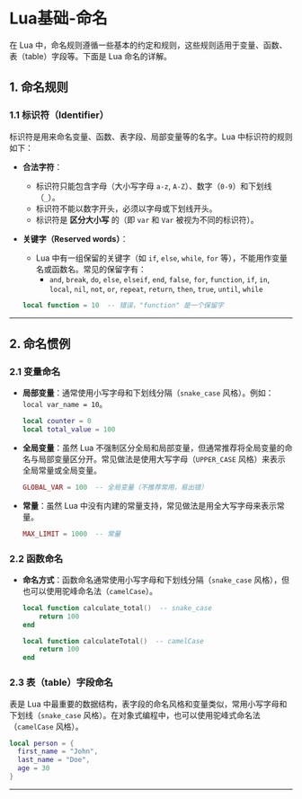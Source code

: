 # Lua基础-命名


在 Lua 中，命名规则遵循一些基本的约定和规则，这些规则适用于变量、函数、表（table）字段等。下面是 Lua 命名的详解。

## 1. **命名规则**

### 1.1 标识符（Identifier）

标识符是用来命名变量、函数、表字段、局部变量等的名字。Lua 中标识符的规则如下：

- **合法字符**：
  - 标识符只能包含字母（大小写字母 `a-z`, `A-Z`）、数字（`0-9`）和下划线（`_`）。
  - 标识符不能以数字开头，必须以字母或下划线开头。
  - 标识符是 **区分大小写** 的（即 `var` 和 `Var` 被视为不同的标识符）。

- **关键字（Reserved words）**：
  - Lua 中有一组保留的关键字（如 `if`, `else`, `while`, `for` 等），不能用作变量名或函数名。常见的保留字有：
    - `and`, `break`, `do`, `else`, `elseif`, `end`, `false`, `for`, `function`, `if`, `in`, `local`, `nil`, `not`, `or`, `repeat`, `return`, `then`, `true`, `until`, `while`

  ```lua
  local function = 10  -- 错误，"function" 是一个保留字
  ```

---

## 2. **命名惯例**

### 2.1 变量命名

- **局部变量**：通常使用小写字母和下划线分隔（`snake_case` 风格）。例如：`local var_name = 10`。
  
  ```lua
  local counter = 0
  local total_value = 100
  ```

- **全局变量**：虽然 Lua 不强制区分全局和局部变量，但通常推荐将全局变量的命名与局部变量区分开。常见做法是使用大写字母（`UPPER_CASE` 风格）来表示全局常量或全局变量。
  
  ```lua
  GLOBAL_VAR = 100  -- 全局变量（不推荐常用，易出错）
  ```

- **常量**：虽然 Lua 中没有内建的常量支持，常见做法是用全大写字母来表示常量。
  
  ```lua
  MAX_LIMIT = 1000  -- 常量
  ```

### 2.2 函数命名

- **命名方式**：函数命名通常使用小写字母和下划线分隔（`snake_case` 风格），但也可以使用驼峰命名法（`camelCase`）。
  
  ```lua
  local function calculate_total()  -- snake_case
      return 100
  end
  
  local function calculateTotal()  -- camelCase
      return 100
  end
  ```

### 2.3 表（table）字段命名

表是 Lua 中最重要的数据结构，表字段的命名风格和变量类似，常用小写字母和下划线（`snake_case` 风格）。在对象式编程中，也可以使用驼峰式命名法（`camelCase` 风格）。

```lua
local person = {
  first_name = "John",
  last_name = "Doe",
  age = 30
}
```

---
